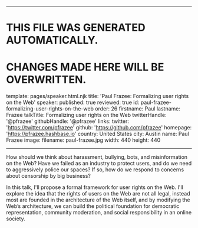 ----

# THIS FILE WAS GENERATED AUTOMATICALLY.
# CHANGES MADE HERE WILL BE OVERWRITTEN.

template: pages/speaker.html.njk
title: 'Paul Frazee: Formalizing user rights on the Web'
speaker:
  published: true
  reviewed: true
  id: paul-frazee-formalizing-user-rights-on-the-web
  order: 26
  firstname: Paul
  lastname: Frazee
  talkTitle: Formalizing user rights on the Web
  twitterHandle: '@pfrazee'
  githubHandle: '@pfrazee'
  links:
    twitter: 'https://twitter.com/pfrazee'
    github: 'https://github.com/pfrazee'
    homepage: 'https://pfrazee.hashbase.io'
  country: United States
  city: Austin
  name: Paul Frazee
  image:
    filename: paul-frazee.jpg
    width: 440
    height: 440

----

How should we think about harassment, bullying, bots, and misinformation on the
Web? Have we failed as an industry to protect users, and do we need to
aggressively police our spaces? If so, how do we respond to concerns about
censorship by big business?

In this talk, I'll propose a formal framework for user rights on the Web. I'll
explore the idea that the rights of users on the Web are not all legal, instead
most are founded in the architecture of the Web itself, and by modifying the
Web’s architecture, we can build the political foundation for democratic
representation, community moderation, and social responsibility in an online
society.
